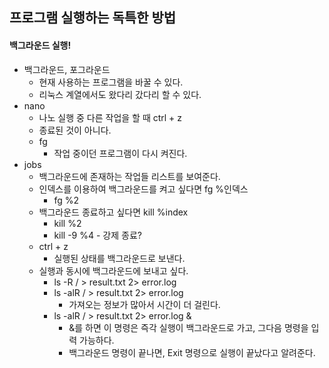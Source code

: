 ## 프로그램 실행하는 독특한 방법
#### 백그라운드 실행!
- 백그라운드, 포그라운드
  - 현재 사용하는 프로그램을 바꿀 수 있다.
  - 리눅스 계열에서도 왔다리 갔다리 할 수 있다.
- nano
  - 나노 실행 중 다른 작업을 할 때 ctrl + z
  - 종료된 것이 아니다.
  - fg 
    - 작업 중이던 프로그램이 다시 켜진다.
- jobs
  - 백그라운드에 존재하는 작업들 리스트를 보여준다.
  - 인덱스를 이용하여 백그라운드를 켜고 싶다면 fg %인덱스 
    - fg %2      
  - 백그라운드 종료하고 싶다면 kill %index
    - kill %2
    - kill -9 %4 - 강제 종료?
  - ctrl + z
    - 실행된 상태를 백그라운드로 보낸다.
  - 실행과 동시에 백그라운드에 보내고 싶다.
    - ls -R / > result.txt 2> error.log
    - ls -alR / > result.txt 2> error.log
      - 가져오는 정보가 많아서 시간이 더 걸린다.
    - ls -alR / > result.txt 2> error.log &
      - &를 하면 이 명령은 즉각 실행이 백그라운드로 가고, 그다음 명령을 입력 가능하다.
      - 백그라운드 명령이 끝나면, Exit 명령으로 실행이 끝났다고 알려준다.
      